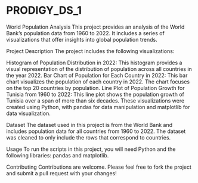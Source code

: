 # PRODIGY_DS_1
World Population Analysis
This project provides an analysis of the World Bank’s population data from 1960 to 2022. It includes a series of visualizations that offer insights into global population trends.

Project Description
The project includes the following visualizations:

Histogram of Population Distribution in 2022: This histogram provides a visual representation of the distribution of population across all countries in the year 2022.
Bar Chart of Population for Each Country in 2022: This bar chart visualizes the population of each country in 2022. The chart focuses on the top 20 countries by population.
Line Plot of Population Growth for Tunisia from 1960 to 2022: This line plot shows the population growth of Tunisia over a span of more than six decades.
These visualizations were created using Python, with pandas for data manipulation and matplotlib for data visualization.

Dataset
The dataset used in this project is from the World Bank and includes population data for all countries from 1960 to 2022. The dataset was cleaned to only include the rows that correspond to countries.

Usage
To run the scripts in this project, you will need Python and the following libraries: pandas and matplotlib.

Contributing
Contributions are welcome. Please feel free to fork the project and submit a pull request with your changes!
